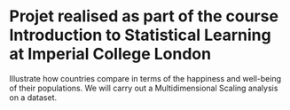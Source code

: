 # Projet realised as part of the course Introduction to Statistical Learning at Imperial College London
Illustrate how countries compare in terms of the happiness and well-being of their populations. We will carry out a Multidimensional Scaling analysis on a dataset.
